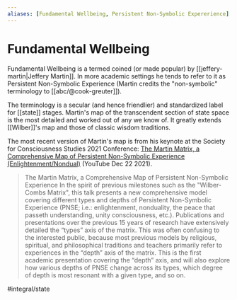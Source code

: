```yaml
---
aliases: [Fundamental Wellbeing, Persistent Non-Symbolic Expererience]
---
```


# Fundamental Wellbeing

Fundamental Wellbeing is a termed coined (or made popular) by [[jeffery-martin|Jeffery Martin]]. In more academic settings he tends to refer to it as Persistent Non-Symbolic Experience (Martin credits the "non-symbolic" terminology to [[abc/@cook-greuter]]).

The terminology is a secular (and hence friendlier) and standardized label for [[state]] stages. Martin's map of the transcendent section of state space  is the most detailed and worked out of any we know of. It greatly extends [[Wilber]]'s map and those of classic wisdom traditions.

The most recent version of Martin's map is from his keynote at the Society for Consciousness Studies 2021 Conference: [The Martin Matrix, a Comprehensive Map of Persistent Non-Symbolic Experience (Enlightenment/Nondual)](https://www.youtube.com/watch?v=aCfeamM07dk) (YouTube Dec 22 2021).

> The Martin Matrix, a Comprehensive Map of Persistent Non-Symbolic Experience In the spirit of previous milestones such as the "Wilber-Combs Matrix", this talk presents a new comprehensive model covering different types and depths of Persistent Non-Symbolic Experience (PNSE; i.e.: enlightenment, nonduality, the peace that passeth understanding, unity consciousness, etc.). Publications and presentations over the previous 15 years of research have extensively detailed the “types” axis of the matrix. This was often confusing to the interested public, because most previous models by religious, spiritual, and philosophical traditions and teachers primarily refer to experiences in the “depth” axis of the matrix. This is the first academic presentation covering the “depth” axis, and will also explore how various depths of PNSE change across its types, which degree of depth is most resonant with a given type, and so on.

#integral/state